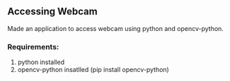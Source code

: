 ## Accessing Webcam
Made an application to access webcam using python and opencv-python.

### Requirements:
1. python installed
2. opencv-python insatlled (pip install opencv-python)